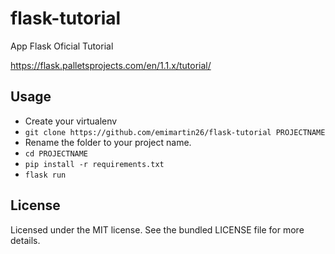 # flask-tutorial
App Flask Oficial Tutorial

https://flask.palletsprojects.com/en/1.1.x/tutorial/
 
## Usage

- Create your virtualenv
- `git clone https://github.com/emimartin26/flask-tutorial PROJECTNAME`
- Rename the folder to your project name.
- `cd PROJECTNAME`
- `pip install -r requirements.txt`
- `flask run`

## License
Licensed under the MIT license. See the bundled LICENSE file for more details.